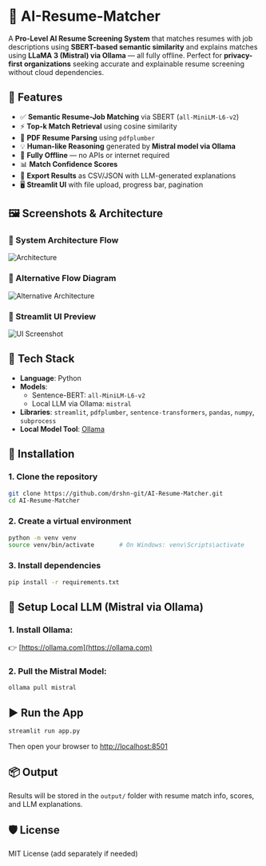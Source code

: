 # 🤖 AI-Resume-Matcher

A **Pro-Level AI Resume Screening System** that matches resumes with job descriptions using **SBERT-based semantic similarity** and explains matches using **LLaMA 3 (Mistral) via Ollama** — all fully offline. Perfect for **privacy-first organizations** seeking accurate and explainable resume screening without cloud dependencies.

## 🚀 Features

- ✅ **Semantic Resume-Job Matching** via SBERT (`all-MiniLM-L6-v2`)
- ⚡ **Top-k Match Retrieval** using cosine similarity
- 🧾 **PDF Resume Parsing** using `pdfplumber`
- 💡 **Human-like Reasoning** generated by **Mistral model via Ollama**
- 🔐 **Fully Offline** — no APIs or internet required
- 📊 **Match Confidence Scores**
- 📁 **Export Results** as CSV/JSON with LLM-generated explanations
- 🖥️ **Streamlit UI** with file upload, progress bar, pagination

## 🖼️ Screenshots & Architecture

### 🔹 System Architecture Flow
![Architecture](images/architecture.png)

### 🔹 Alternative Flow Diagram
![Alternative Architecture](images/architecture-alt.png)

### 🔹 Streamlit UI Preview
![UI Screenshot](images/ui-screenshot.png)

## 🧱 Tech Stack

- **Language**: Python
- **Models**:
  - Sentence-BERT: `all-MiniLM-L6-v2`
  - Local LLM via Ollama: `mistral`
- **Libraries**: `streamlit`, `pdfplumber`, `sentence-transformers`, `pandas`, `numpy`, `subprocess`
- **Local Model Tool**: [Ollama](https://ollama.com/)

## 🔧 Installation

### 1. Clone the repository

```bash
git clone https://github.com/drshn-git/AI-Resume-Matcher.git
cd AI-Resume-Matcher
```

### 2. Create a virtual environment

```bash
python -m venv venv
source venv/bin/activate       # On Windows: venv\Scripts\activate
```

### 3. Install dependencies

```bash
pip install -r requirements.txt
```

## 🧠 Setup Local LLM (Mistral via Ollama)

### 1. Install Ollama:  
👉 [https://ollama.com](https://ollama.com)

### 2. Pull the Mistral Model:

```bash
ollama pull mistral
```

## ▶️ Run the App

```bash
streamlit run app.py
```

Then open your browser to [http://localhost:8501](http://localhost:8501)

## 📦 Output

Results will be stored in the `output/` folder with resume match info, scores, and LLM explanations.

## 🛡️ License

MIT License (add separately if needed)

